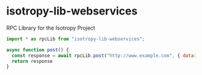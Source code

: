 # isotropy-lib-webservices
RPC Library for the Isotropy Project

```javascript
import * as rpcLib from "isotropy-lib-webservices";

async function post() {
  const response = await rpcLib.post("http://www.example.com", { data: "values" })
  return response
}
```

